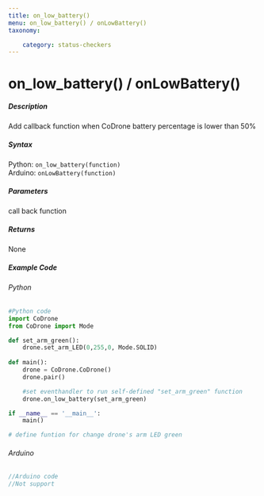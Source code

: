```yaml
---
title: on_low_battery()
menu: on_low_battery() / onLowBattery()
taxonomy:

	category: status-checkers
---
```


# on_low_battery() / onLowBattery()

##### Description

Add callback function when CoDrone battery percentage is lower than 50%

##### Syntax
Python: ```on_low_battery(function)```<br />
Arduino: ```onLowBattery(function)```

##### Parameters

call back function 

##### Returns

None

##### Example Code
###### Python
```python
#Python code
import CoDrone
from CoDrone import Mode

def set_arm_green():
	drone.set_arm_LED(0,255,0, Mode.SOLID)
	
def main():
	drone = CoDrone.CoDrone()
	drone.pair()

	#set eventhandler to run self-defined "set_arm_green" function
	drone.on_low_battery(set_arm_green)

if __name__ == '__main__':
	main()

# define funtion for change drone's arm LED green

```
###### Arduino
```c
//Arduino code
//Not support
```